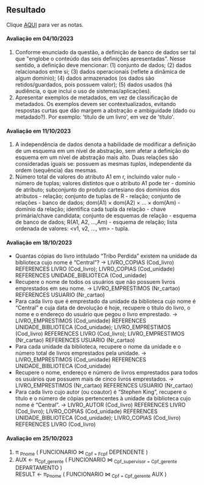 ## Resultado

Clique [AQUI](../media/bd-2023-2-bcc-resumo.pdf) para ver as notas.

#### Avaliação em 04/10/2023
1. Conforme enunciado da questão, a definição de banco de dados ser tal que "englobe o conteúdo das seis definições apresentadas". Nesse sentido, a definição deve mencionar: (1) conjunto de dados; (2) dados relacionados entre si; (3) dados operacionais (reflete a dinâmica de algum domínio); (4) dados armazenados (os dados são retidos/guardados, pois possuem valor); (5) dados usados (há audiência, o que inclui o uso de sistemas/aplicações).
2. Apresentar exemplos de metadados, em vez de classificação de metadados. Os exemplos devem ser contextualizados, evitando respostas curtas que dão margem a abstração e ambiguidade (dado ou metadado?). Por exemplo: 'título de um livro', em vez de 'título'.

#### Avaliação em 11/10/2023
1. A independência de dados denota a habilidade de modificar a definição de um esquema em um nível de abstração, sem afetar a definição do esquema em um nível de abstração mais alto. Duas relações são consideradas iguais se: possuem as mesmas _tuplas_, independente da ordem (sequência) das mesmas.
2. Número total de valores do atributo A1 em r, incluindo valor nulo - número de tuplas; valores distintos que o atributo A1 pode ter - domínio de atributo; subconjunto do produto cartesiano dos domínios dos atributos - relação; conjunto de tuplas de R -	relação; conjunto de relações - banco de dados; dom(A1) × dom(A2) × ... × dom(Am)	- domínio da relação; identifica cada tupla da relação - chave primária/chave candidata; conjunto de esquemas de relação - esquema de banco de dados; R(A1, A2, ...,Am)	- esquema de relação; lista ordenada de valores: <v1, v2, ..., vm> - tupla.

#### Avaliação em 18/10/2023

- Quantas cópias do livro intitulado “Tribo Perdida” existem na unidade da biblioteca cujo nome é “Central”? -> LIVRO_COPIAS (Cod_livro) REFERENCES LIVRO (Cod_livro); LIVRO_COPIAS (Cod_unidade) REFERENCES UNIDADE_BIBLIOTECA (Cod_unidade)
- Recupere o nome de todos os usuários que não possuem livros emprestados em seu nome. -> LIVRO_EMPRESTIMOS (Nr_cartao) REFERENCES USUARIO (Nr_cartao)
- Para cada livro que é emprestado da unidade da biblioteca cujo nome é “Central” e cuja data de devolução é hoje, recupere o título do livro, o nome e o endereço do usuário que pegou o livro emprestado. -> LIVRO_EMPRESTIMOS (Cod_unidade) REFERENCES UNIDADE_BIBLIOTECA (Cod_unidade); LIVRO_EMPRESTIMOS (Cod_livro) REFERENCES LIVRO (Cod_livro); LIVRO_EMPRESTIMOS (Nr_cartao) REFERENCES USUARIO (Nr_cartao)
- Para cada unidade da biblioteca, recupere o nome da unidade e o número total de livros emprestados pela unidade. -> LIVRO_EMPRESTIMOS (Cod_unidade) REFERENCES UNIDADE_BIBLIOTECA (Cod_unidade)
- Recupere o nome, endereço e número de livros emprestados para todos os usuários que possuem mais de cinco livros emprestados. -> 
LIVRO_EMPRESTIMOS (Nr_cartao) REFERENCES USUARIO (Nr_cartao)
- Para cada livro cujo autor (ou coautor) é “Stephen King”, recupere o título e o número de cópias pertencentes à unidade da biblioteca cujo nome é “Central”. -> LIVRO_AUTOR (Cod_livro) REFERENCES LIVRO (Cod_livro); LIVRO_COPIAS (Cod_unidade) REFERENCES UNIDADE_BIBLIOTECA (Cod_unidade); LIVRO_COPIAS (Cod_livro) REFERENCES LIVRO (Cod_livro)

#### Avaliação em 25/10/2023

1. π <sub>Pnome</sub> ( FUNCIONARIO ⋈ <sub>Cpf = Fcpf</sub> DEPENDENTE )
1. AUX ← π<sub>Cpf_gerente</sub> ( FUNCIONARIO ⋈ <sub>Cpf_supervisor = Cpf_gerente</sub> DEPARTAMENTO )<br>RESULT ← π<sub>Pnome</sub> ( FUNCIONARIO ⋈ <sub>Cpf = Cpf_gerente</sub> AUX )

